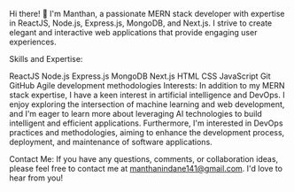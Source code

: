 Hi there! 👋 I'm Manthan, a passionate MERN stack developer with expertise in ReactJS, Node.js, Express.js, MongoDB, and Next.js. I strive to create elegant and interactive web applications that provide engaging user experiences.

Skills and Expertise:

ReactJS
Node.js
Express.js
MongoDB
Next.js
HTML
CSS
JavaScript
Git
GitHub
Agile development methodologies
Interests: In addition to my MERN stack expertise, I have a keen interest in artificial intelligence and DevOps. I enjoy exploring the intersection of machine learning and web development, and I'm eager to learn more about leveraging AI technologies to build intelligent and efficient applications. Furthermore, I'm interested in DevOps practices and methodologies, aiming to enhance the development process, deployment, and maintenance of software applications.

Contact Me: If you have any questions, comments, or collaboration ideas, please feel free to contact me at manthanindane141@gmail.com. I'd love to hear from you!

